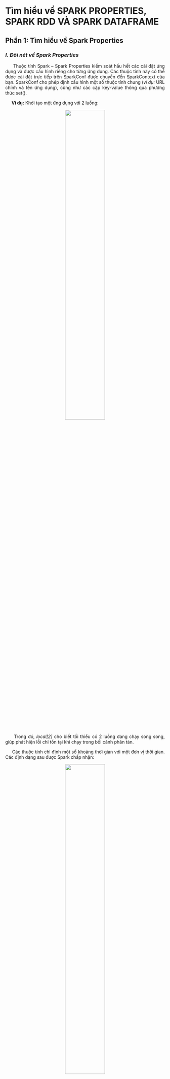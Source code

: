 # Tìm hiểu về SPARK PROPERTIES, SPARK RDD VÀ SPARK DATAFRAME

## Phần 1: Tìm hiểu về Spark Properties
### *I. Đôi nét về Spark Properties*
<p align="justify"> &nbsp;&nbsp;&nbsp;&nbsp; Thuộc tính Spark – Spark Properties kiểm soát hầu hết các cài đặt ứng dụng và được cấu hình riêng cho từng ứng dụng. Các thuộc tính này có thể được cài đặt trực tiếp trên SparkConf được chuyển đến SparkContext của bạn. SparkConf cho phép định cấu hình một số thuộc tính chung (<i>ví dụ:</i> URL chính và tên ứng dụng), cũng như các cặp key-value thông qua phương thức set().

<p align="justify"> &nbsp;&nbsp;&nbsp;&nbsp; <b>Ví dụ:</b> Khởi tạo một ứng dụng với 2 luồng:
<p align="center"> <img src ="https://user-images.githubusercontent.com/74041962/106387193-3ade5800-640b-11eb-8a58-2ae06da3b29b.JPG"width="50%"/>
<p align="justify"> &nbsp;&nbsp;&nbsp;&nbsp; Trong đó, <i>local[2]</i> cho biết tối thiểu có 2 luồng đang chạy song song, giúp phát hiện lỗi chỉ tồn tại khi chạy trong bối cảnh phân tán.
</p>
<p align="justify"> &nbsp;&nbsp;&nbsp;&nbsp; Các thuộc tính chỉ định một số khoảng thời gian với một đơn vị thời gian. Các định dạng sau được Spark chấp nhận:
<p align="center"> <img src ="https://user-images.githubusercontent.com/74041962/106387420-2d759d80-640c-11eb-8a57-3fb4b1855699.JPG"width="50%"/>
<p align="justify"> &nbsp;&nbsp;&nbsp;&nbsp; Các định dạng thuộc tính kích thước byte có trong Spark”
<p align="center"> <img src ="https://user-images.githubusercontent.com/74041962/106387429-3f574080-640c-11eb-83e2-e618851af5d8.JPG"width="50%"/>


### *II. Tải động với Spark Properties (Dynamically loading Spark Properties)*
<p align="justify"> &nbsp;&nbsp;&nbsp;&nbsp; Trong một sô trường hợp, ta có thể tránh việc thiết lập cứng cho các cấu hình mặc định trong một SparkConf.
</p>
<p align="justify"> &nbsp;&nbsp;&nbsp;&nbsp;<b>Ví dụ:</b>Nếu muốn chạy cùng một ứng dụng với các bản gốc khác nhau hoặc số lượng bộ nhớ khác nhau thì chỉ cần dùng <i>SparkConf()</i> mà Spark cung cấp, cho phép tạo một SparkConf trống.
</p>
<p align="center"> <img src ="https://user-images.githubusercontent.com/74041962/106387576-ef2cae00-640c-11eb-8eaa-a207dbab3291.JPG" width="50%"/>
<p align="justify"> &nbsp;&nbsp;&nbsp;&nbsp;Sau đó, chỉ việc cung cấp các giá trị cấu hình trong lúc chạy Spark:
</p>
<p align="center"> <img src ="https://user-images.githubusercontent.com/74041962/106387567-eb992700-640c-11eb-8f11-e9a7aea9ab6d.JPG" width="50%"/>
<p align="justify"> &nbsp;&nbsp;&nbsp;&nbsp;Trong đó, công <i>spark-submit</i> cụ và trình bao Spark hỗ trợ hai cách để tải cấu hình động. Đầu tiên là các tùy chọn dòng lệnh, chẳng hạn như <i>--master</i>, như được hiển thị ở trên. spark-submit có thể chấp nhận bất kỳ thuộc tính Spark nào bằng cách sử dụng <i>--conf/-c</i> cờ, nhưng sử dụng cờ đặc biệt cho các thuộc tính đóng một vai trò trong việc khởi chạy ứng dụng Spark. Đang chạy <i>./bin/spark-submit –help</i> sẽ hiển thị toàn bộ danh sách các tùy chọn này.


### *III. Các thuộc tính của Spark*
<p align="justify"> &nbsp;&nbsp;&nbsp;&nbsp;Các thuộc tính của Spark chủ yếu được chia thành hai loại:
</p>
<ul align="justify">
  <li><em><i>Liên quan đến triển khai:</i></em> <b>spark.driver.memory</b>, <b>spark.executor.instances</b>. Loại thuộc tính này có thể không bị ảnh hưởng khi thiết lập theo chương trình <b>SparkConf</b> trong thời gian chạy hoặc hành vi tùy thuộc vào trình quản lý cụm và chế độ triển khai đã chọn trước. Do đó nên đặt thông qua file cấu trúc hoặc tùy chọn dòng lệnh <b>spark-submit</b>.</li>
  <li><em><i>Liên quan đến kiểm soát thời gian chạy Spark:</i></em><b> spark.task.maxFailures</b>.</li>
</ul>
<p align="justify"> &nbsp;&nbsp;&nbsp;&nbsp;Apache Spark cung cấp môt bộ giao diện người dùng trẻn website: <i>http://localhost:4040</i> (Job, Stages, Tasks, Strorage, Environment, Executors và SQL). Để có thể xem các thược tính của Spark, mọi người vào thẻ Environment. Ngoài ra, có thể xác định giá trị mặc định thông qua <i>spark-defaults.conf</i>. Các thuộc tính mặc định có sẵn trong Spark đều có giá trị mặc định hợp lý.
</p>

#### *1. Một vài thuộc tính ứng dụng - Application Properties*
<p align="center"> <img src ="https://user-images.githubusercontent.com/74041962/106388128-a62a2900-640f-11eb-8129-f0aa20113ab6.JPG" width="50%"/>
  
#### *2. Một vài thuộc tính xáo trộn - Shuffle Behavior*
<p align="center"> <img src ="https://user-images.githubusercontent.com/74041962/106388129-a75b5600-640f-11eb-9145-80950465c940.JPG" width="50%"/>
  
#### *3. Giao diện người dùng Spark - Spark UI*
<p align="center"> <img src ="https://user-images.githubusercontent.com/74041962/106388131-a7f3ec80-640f-11eb-8024-106d198c3bf3.JPG" width="50%"/>

#### *4. Nén và tuần tự hóa (Compression and Serialization)*
<p align="justify"> &nbsp;&nbsp;&nbsp;&nbsp;spark.rdd.compress - Có nén các phân vùng tuần tự</p>
<p align="justify"> &nbsp;&nbsp;&nbsp;&nbsp;<b>Ví dụ:</b> StorageLevel.MEMORY_ONLY_SERtrong Java và Scala hoặc StorageLevel.MEMORY_ONLY trong Python). Có thể tiết kiệm không gian đáng kể với chi phí tăng thêm thời gian CPU. Nén sẽ sử dụng tới thuộc tính spark.io.compression.codec. Ngoài ra còn có:</p>
<ul align="justify">
  <li><em>spark.serializer</em></li>
  <li><em>spark.serializer.objectStreamReset</em></li>
  <li><em>spark.kryoserializer.buffer</em></li>
  <li><em>spark.kryo.registrator</em></li>
  <li><em>spark.kryo.referenceTracking, ...</em></li>
</ul>

### *IV. Các thuộc tính khác*
<p align="justify"> &nbsp;&nbsp;&nbsp;&nbsp;Ngoài các loại thuộc tính trên Spark còn hỗ trợ nhiều loại thuộc tính khác nhau:</p>
<ul align="justify">
  <li><em>Môi trường thực thi (Runtime Environment)</em></li>
  <li><em>Quản lý bộ nhớ (Memory Management)</em></li>
  <li><em>Hành vi thực thi (Execution Behavior)</em></li>
  <li><em>Chỉ số thực thi (Executor Metrics)</em></li>
  <li><em>Kết nối mạng (Networking)</em></li>
  <li><em>Lập lịch (Scheduling)</em></li>
  <li><em>Chế độ thực thi rào cản (Barrier Execution Mode)</em></li>
  <li><em>Phân bố động (Dynamic Allocation)</em></li>
  <li><em>Cấu hình Thread (Thread Configurations)</em></li>
  <li><em>Bảo mật (Security)</em></li>
</ul>

## Phần 2: Tìm hiểu về Spark RDD
### *I. Tổng quát về Resilient Distributed Datasets – RDD*
<p align="justify"> &nbsp;&nbsp;&nbsp;&nbsp;RDD (Resilient Distributed Datasets) được định nghĩa trong Spark Core. Nó đại diện cho một collection các item đã được phân tán trên các cluster, và có thể xử lý phân tán. PySpark sử dụng PySpark RDDs và nó chỉ là 1 object của Python nên khi bạn viết code RDD transformations trên Java thực ra khi run, những transformations đó được ánh xạ lên object PythonRDD trên Java.</p>
<p align="justify"> &nbsp;&nbsp;&nbsp;&nbsp;Bên cạnh đó, RDD còn được hiểu là cấu trúc dữ liệu nền tảng của Spark, được sử dụng để phát triển Spark từ khi dự án này mới được ra đời. Resilient ở đây có thể hiểu là khả năng khôi phục dữ liệu khi dữ liệu xảy ra lỗi hoặc bị mất dữ liệu trong quá trình sử dụng. Distributed có nghĩa là các phần tử và các đối tượng (objects) trong Spark là không thể thay đổi (immutable) và được phân tán ra nhiều nodes khác nhau trong một cluster. Chính thuộc tính này của RDD cho phép Spark có thể thực hiện các thuật toán và tiến hành xử lý một cách song song, qua đó giúp tăng tốc độ và hiệu suất của hệ thống.</p>
<p align="justify"> &nbsp;&nbsp;&nbsp;&nbsp;RDDs có thể chứa bất kỳ kiểu dữ liệu nào của Python, Java, hoặc đối tượng Scala, bao gồm các kiểu dữ liệu do người dùng định nghĩa. Thông thường, RDD chỉ cho phép đọc, phân mục tập hợp của các bản ghi. RDDs có thể được tạo ra qua điều khiển xác định trên dữ liệu trong bộ nhớ hoặc RDDs, RDD là một tập hợp có khả năng chịu lỗi mỗi thành phần có thể được tính toán song song.</p>

### *II.	Các đặc điểm của Spark RDD*
#### *1. Tính toán trong bộ nhớ*
<p align="justify"> &nbsp;&nbsp;&nbsp;&nbsp;Spark RDD cung cấp khả năng tính toán trong bộ nhớ. Nó lưu trữ các kết quả trung gian trong bộ nhớ phân tán (RAM) thay vì lưu trữ ổn định (đĩa).</p>

#### *2. Lazy Evaluations*
<p align="justify"> &nbsp;&nbsp;&nbsp;&nbsp;Tất cả các phép biến đổi trong Apache Spark đều được gọi là lười biếng (lazy), ở chỗ chúng không tính toán ngay kết quả của chúng. Thay vào đó, nó chỉ nhớ các phép biến đổi được áp dụng cho một số tập dữ liệu cơ sở.
</p>
<p align="justify"> &nbsp;&nbsp;&nbsp;&nbsp;Spark tính toán các phép biến đổi khi một hành động yêu cầu kết quả cho driver của chương trình.
</p>

#### *3. Khả năng chịu lỗi*
<p align="justify"> &nbsp;&nbsp;&nbsp;&nbsp;RDD có khả năng chịu lỗi vì chúng theo dõi thông tin dòng dữ liệu để tự động xây dựng lại dữ liệu bị mất khi bị lỗi. Nó xây dựng lại dữ liệu bị mất khi lỗi bằng cách sử dụng dòng (lineage), mỗi RDD nhớ cách nó được tạo ra từ các tập dữ liệu khác (bằng các phép biến đổi như map, join hoặc GroupBy) để tạo lại chính nó.</p>

#### *4. Tính bất biến*
<p align="justify"> &nbsp;&nbsp;&nbsp;&nbsp;Dữ liệu an toàn để chia sẻ trên các process. Ngoài ra, nó cũng có thể được tạo hoặc truy xuất bất cứ lúc nào giúp dễ dàng lưu vào bộ nhớ đệm, chia sẻ và nhân rộng. Vì vậy, chúng ta có thể sử dụng nó để đạt được sự thống nhất trong tính toán.</p>

#### *5. Phân vùng*
<p align="justify"> &nbsp;&nbsp;&nbsp;&nbsp;Phân vùng là đơn vị cơ bản của tính song song trong Spark RDD. Mỗi phân vùng là một phân chia dữ liệu hợp lý mà có thể thay đổi được. Ta có thể tạo một phân vùng thông qua một số biến đổi trên các phân vùng hiện có</p>

#### *6. Sự bền bỉ (Persistence)*
<p align="justify"> &nbsp;&nbsp;&nbsp;&nbsp;Người dùng có thể cho biết họ sẽ sử dụng lại những RDD nào và chọn hướng lưu trữ cho họ (ví dụ: lưu trữ trong bộ nhớ hoặc trên Đĩa).</p>

#### *7. Hoạt động chi tiết thô (Coarse-grained Operations)*
<p align="justify"> &nbsp;&nbsp;&nbsp;&nbsp;Nó áp dụng cho tất cả các phần tử trong bộ dữ liệu thông qua map hoặc fiter hoặc group theo hoạt động.</p>

#### *8. Vị trí – độ dính (Location – Stickiness)*
<p align="justify"> &nbsp;&nbsp;&nbsp;&nbsp;RDD có khả năng xác định ưu tiên vị trí để tính toán các phân vùng. Tùy chọn vị trí đề cập đến thông tin về vị trí của RDD. DAGScheduler đặt các phân vùng theo cách sao cho tác vụ gần với dữ liệu nhất có thể. Do đó, tốc độ tính toán có thể tăng.</p>

## Phần 3: Tìm hiểu về Spark DataFrame
### *I. Tổng quát về Spark DataFrame*
<p align="center"> <img src ="https://user-images.githubusercontent.com/74041962/106388918-2bfba380-6413-11eb-9933-48c3bd73df3b.jpg"width="50%"/>
<p align="justify"> &nbsp;&nbsp;&nbsp;&nbsp; DataFrame là một API bậc cao hơn RDD được Spark giới thiệu vào năm 2013 (từ Apache Spark 1.3). Tương tự như RDD, dữ liệu trong DataFrame cũng được quản lý theo kiểu phân tán và không thể thay đổi (immutable distributed). Tuy nhiên dữ liệu này được sắp sếp theo các cột, tương tự như trong Relation Database. DataFrame được phát triển để giúp người dùng có thể dễ dàng thực hiện các thao tác xử lý dữ liệu cũng như làm tăng đáng kể hiệu quả sử lý của hệ thống.

### *II.	Lợi ích mà DataFrame mang lại*
#### *1. Xử lý dữ liệu có cấu trúc và bán cấu trúc*
<p align="justify"> &nbsp;&nbsp;&nbsp;&nbsp;DataFrames được thiết kế để xử lý một tập hợp lớn dữ liệu có cấu trúc cũng như bán cấu trúc. Các quan sát trong Spark DataFrame được tổ chức dưới các cột được đặt tên, giúp Apache Spark hiểu được lược đồ của Dataframe. Điều này giúp Spark tối ưu hóa kế hoạch thực thi trên các truy vấn này. Nó cũng có thể xử lý hàng petabyte dữ liệu.</p>

#### *2. Slicing và Dicing*
<p align="justify"> &nbsp;&nbsp;&nbsp;&nbsp;API DataFrames thường hỗ trợ các phương pháp phức tạp để cắt và phân loại dữ liệu. Nó bao gồm các hoạt động như "selecting" hàng, cột và ô theo tên hoặc theo số, lọc ra các hàng, v.v. Dữ liệu thống kê thường rất lộn xộn và chứa nhiều giá trị bị thiếu và không chính xác cũng như vi phạm phạm vi. Vì vậy, một tính năng cực kỳ quan trọng của DataFrames là quản lý rõ ràng dữ liệu bị thiếu.</p>

#### *3. Hỗ trợ nhiều ngôn ngữ*
<p align="justify"> &nbsp;&nbsp;&nbsp;&nbsp;Hỗ trợ API cho các ngôn ngữ khác nhau như Python, R, Scala, Java, giúp những người có nền tảng lập trình khác nhau sử dụng dễ dàng hơn.</p>

#### *4. Nguồn dữ liệu*
<p align="justify"> &nbsp;&nbsp;&nbsp;&nbsp;DataFrames có hỗ trợ cho nhiều định dạng và nguồn dữ liệu, chúng ta sẽ xem xét vấn đề này sau trong hướng dẫn Pyspark DataFrames này. Họ có thể lấy dữ liệu từ nhiều nguồn khác nhau.</p>

### *III.	Các tính năng của DataFrame và nguồn dữ liệu PySpark*
#### *1. Các tính năng*
<p align="center"> <img src ="https://user-images.githubusercontent.com/74041962/106389070-04590b00-6414-11eb-8f54-35b0267ed50d.jpg"width="50%"/>
<p align="justify"> &nbsp;&nbsp;&nbsp;&nbsp;DataFrame được phân phối trong tự nhiên, làm cho nó trở thành một cấu trúc dữ liệu có khả năng chịu lỗi và có tính khả dụng cao.</p>
<p align="justify"> &nbsp;&nbsp;&nbsp;&nbsp;Đánh giá lười biếng là một chiến lược đánh giá giữ việc đánh giá một biểu thức cho đến khi giá trị của nó là cần thiết. Nó tránh đánh giá lặp lại. Đánh giá lười biếng trong Spark có nghĩa là quá trình thực thi sẽ không bắt đầu cho đến khi một hành động được kích hoạt. Trong Spark, bức tranh về sự lười biếng xuất hiện khi các phép biến đổi Spark xảy ra.</p>
<p align="justify"> &nbsp;&nbsp;&nbsp;&nbsp;DataFrame là bất biến trong tự nhiên. Bởi bất biến, ý tôi là nó là một đối tượng có trạng thái không thể sửa đổi sau khi nó được tạo. Nhưng chúng ta có thể biến đổi các giá trị của nó bằng cách áp dụng một phép biến đổi nhất định, như trong RDD.</p>


#### *2. Nguồn dữ liệu PySpark*
<p align="center"> <img src ="https://user-images.githubusercontent.com/74041962/106389071-058a3800-6414-11eb-9030-89b9b20b34f9.jpg"width="50%"/>
<p align="justify"> &nbsp;&nbsp;&nbsp;&nbsp;Dữ liệu có thể được tải vào thông qua tệp CSV, JSON, XML hoặc tệp Parquet. Nó cũng có thể được tạo bằng cách sử dụng RDD hiện có và thông qua bất kỳ cơ sở dữ liệu nào khác, như Hive hoặc Cassandra. Nó cũng có thể lấy dữ liệu từ HDFS hoặc hệ thống tệp cục bộ.</p>


## Tài liệu tham khảo
&nbsp;&nbsp;&nbsp;&nbsp; 1.	https://spark.apache.org/docs/latest/configuration.html

&nbsp;&nbsp;&nbsp;&nbsp; 2.	https://docs.cloudera.com/runtime/7.2.6/running-spark-applications/topics/spark-configure-properties-spark-defaults-conf.html

&nbsp;&nbsp;&nbsp;&nbsp; 3.	https://sparkbyexamples.com/pyspark-tutorial/

&nbsp;&nbsp;&nbsp;&nbsp; 4.	http://itechseeker.com/tutorials/apache-spark/lap-trinh-spark-voi-scala/spark-sql-dataset-va-dataframes/

&nbsp;&nbsp;&nbsp;&nbsp; 5.	https://dzone.com/articles/pyspark-dataframe-tutorial-introduction-to-datafra

&nbsp;&nbsp;&nbsp;&nbsp; 6.	https://www.tutorialspoint.com/pyspark/pyspark_rdd.htm
